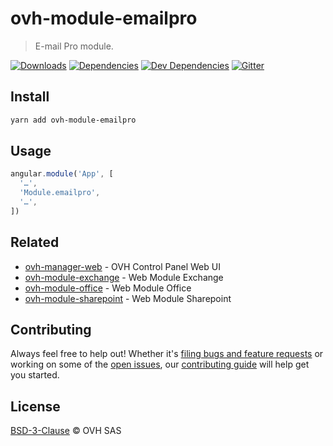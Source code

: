 # ovh-module-emailpro

> E-mail Pro module.

[![Downloads](https://badgen.net/npm/dt/ovh-module-emailpro)](https://npmjs.com/package/ovh-module-emailpro) [![Dependencies](https://badgen.net/david/dep/ovh-ux/ovh-module-emailpro)](https://npmjs.com/package/ovh-module-emailpro?activeTab=dependencies) [![Dev Dependencies](https://badgen.net/david/dev/ovh-ux/ovh-module-emailpro)](https://npmjs.com/package/ovh-module-emailpro?activeTab=dependencies) [![Gitter](https://badgen.net/badge/gitter/ovh-ux/blue?icon=gitter)](https://gitter.im/ovh/ux)

## Install

```sh
yarn add ovh-module-emailpro
```

## Usage

```js
angular.module('App', [
  '…',
  'Module.emailpro',
  '…',
])
```

## Related

* [ovh-manager-web](https://github.com/ovh-ux/ovh-manager-web) - OVH Control Panel Web UI
* [ovh-module-exchange](https://github.com/ovh-ux/ovh-module-exchange) - Web Module Exchange
* [ovh-module-office](https://github.com/ovh-ux/ovh-module-office) - Web Module Office
* [ovh-module-sharepoint](https://github.com/ovh-ux/ovh-module-sharepoint) - Web Module Sharepoint

## Contributing

Always feel free to help out! Whether it's [filing bugs and feature requests](https://github.com/ovh-ux/ovh-module-emailpro/issues/new) or working on some of the [open issues](https://github.com/ovh-ux/ovh-module-emailpro/issues), our [contributing guide](CONTRIBUTING.md) will help get you started.

## License

[BSD-3-Clause](LICENSE) © OVH SAS
